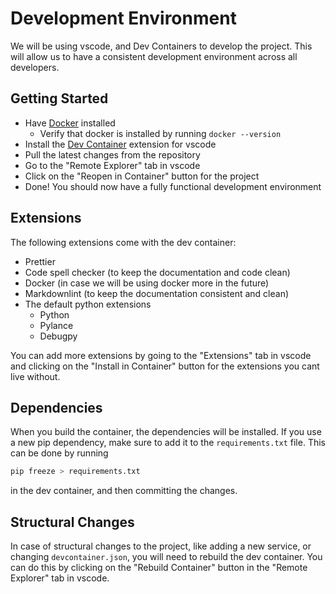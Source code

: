 # Development Environment

We will be using vscode, and Dev Containers to develop the project. This will allow us to have a consistent development environment across all developers.

## Getting Started

* Have [Docker](https://docs.docker.com/get-docker/) installed
  * Verify that docker is installed by running `docker --version`
* Install the [Dev Container](https://marketplace.visualstudio.com/items?itemName=ms-vscode-remote.remote-containers) extension for vscode
* Pull the latest changes from the repository
* Go to the "Remote Explorer" tab in vscode
* Click on the "Reopen in Container" button for the project
* Done! You should now have a fully functional development environment

## Extensions

The following extensions come with the dev container:

* Prettier
* Code spell checker (to keep the documentation  and code clean)
* Docker (in case we will be using docker more in the future)
* Markdownlint (to keep the documentation consistent and clean)
* The default python extensions
  * Python
  * Pylance
  * Debugpy

You can add more extensions by going to the "Extensions" tab in vscode and clicking on the "Install in Container" button for the extensions you cant live without.

## Dependencies
When you build the container, the dependencies will be installed. If you use a new pip dependency, make sure to add it to the `requirements.txt` file. This can be done by running 
```bash
pip freeze > requirements.txt
``` 
in the dev container, and then committing the changes.

## Structural Changes

In case of structural changes to the project, like adding a new service, or changing `devcontainer.json`, you will need to rebuild the dev container. You can do this by clicking on the "Rebuild Container" button in the "Remote Explorer" tab in vscode.
